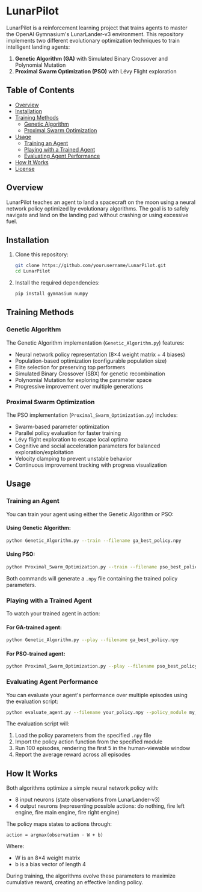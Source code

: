 # LunarPilot

LunarPilot is a reinforcement learning project that trains agents to master the OpenAI Gymnasium's LunarLander-v3 environment. This repository implements two different evolutionary optimization techniques to train intelligent landing agents:

1. **Genetic Algorithm (GA)** with Simulated Binary Crossover and Polynomial Mutation
2. **Proximal Swarm Optimization (PSO)** with Lévy Flight exploration

## Table of Contents
- [Overview](#overview)
- [Installation](#installation)
- [Training Methods](#training-methods)
  - [Genetic Algorithm](#genetic-algorithm)
  - [Proximal Swarm Optimization](#proximal-swarm-optimization)
- [Usage](#usage)
  - [Training an Agent](#training-an-agent)
  - [Playing with a Trained Agent](#playing-with-a-trained-agent)
  - [Evaluating Agent Performance](#evaluating-agent-performance)
- [How It Works](#how-it-works)
- [License](#license)

## Overview

LunarPilot teaches an agent to land a spacecraft on the moon using a neural network policy optimized by evolutionary algorithms. The goal is to safely navigate and land on the landing pad without crashing or using excessive fuel.

## Installation

1. Clone this repository:
   ```bash
   git clone https://github.com/yourusername/LunarPilot.git
   cd LunarPilot
   ```

2. Install the required dependencies:
   ```bash
   pip install gymnasium numpy
   ```

## Training Methods

### Genetic Algorithm

The Genetic Algorithm implementation (`Genetic_Algorithm.py`) features:

- Neural network policy representation (8×4 weight matrix + 4 biases)
- Population-based optimization (configurable population size)
- Elite selection for preserving top performers
- Simulated Binary Crossover (SBX) for genetic recombination
- Polynomial Mutation for exploring the parameter space
- Progressive improvement over multiple generations

### Proximal Swarm Optimization

The PSO implementation (`Proximal_Swarm_Optimization.py`) includes:

- Swarm-based parameter optimization
- Parallel policy evaluation for faster training
- Lévy flight exploration to escape local optima
- Cognitive and social acceleration parameters for balanced exploration/exploitation
- Velocity clamping to prevent unstable behavior
- Continuous improvement tracking with progress visualization

## Usage

### Training an Agent

You can train your agent using either the Genetic Algorithm or PSO:

#### Using Genetic Algorithm:
```bash
python Genetic_Algorithm.py --train --filename ga_best_policy.npy
```

#### Using PSO:
```bash
python Proximal_Swarm_Optimization.py --train --filename pso_best_policy.npy
```

Both commands will generate a `.npy` file containing the trained policy parameters.

### Playing with a Trained Agent

To watch your trained agent in action:

#### For GA-trained agent:
```bash
python Genetic_Algorithm.py --play --filename ga_best_policy.npy
```

#### For PSO-trained agent:
```bash
python Proximal_Swarm_Optimization.py --play --filename pso_best_policy.npy
```

### Evaluating Agent Performance

You can evaluate your agent's performance over multiple episodes using the evaluation script:

```bash
python evaluate_agent.py --filename your_policy.npy --policy_module my_policy
```

The evaluation script will:
1. Load the policy parameters from the specified `.npy` file
2. Import the policy action function from the specified module
3. Run 100 episodes, rendering the first 5 in the human-viewable window
4. Report the average reward across all episodes

## How It Works

Both algorithms optimize a simple neural network policy with:
- 8 input neurons (state observations from LunarLander-v3)
- 4 output neurons (representing possible actions: do nothing, fire left engine, fire main engine, fire right engine)

The policy maps states to actions through:
```
action = argmax(observation · W + b)
```

Where:
- W is an 8×4 weight matrix
- b is a bias vector of length 4

During training, the algorithms evolve these parameters to maximize cumulative reward, creating an effective landing policy.
